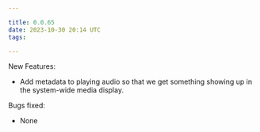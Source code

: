 ```yaml
---

title: 0.0.65
date: 2023-10-30 20:14 UTC
tags: 

---
```


New Features:

* Add metadata to playing audio so that we get something showing up in the system-wide media display.

Bugs fixed:

* None
